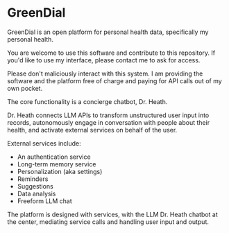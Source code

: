 # GreenDial
GreenDial is an open platform for personal health data, specifically my personal health.

You are welcome to use this software and contribute to this repository. If you'd like to use my interface, please contact me to ask for access.

Please don't maliciously interact with this system.
I am providing the software and the platform free of charge and paying for API calls out of my own pocket.

The core functionality is a concierge chatbot, Dr. Heath.

Dr. Heath connects LLM APIs to transform unstructured user input into records, autonomously engage in conversation with people about their health, and activate external services on behalf of the user.

External services include:
* An authentication service
* Long-term memory service
* Personalization (aka settings)
* Reminders
* Suggestions
* Data analysis
* Freeform LLM chat

The platform is designed with services, with the LLM Dr. Heath chatbot at the center, mediating service calls and handling user input and output.




